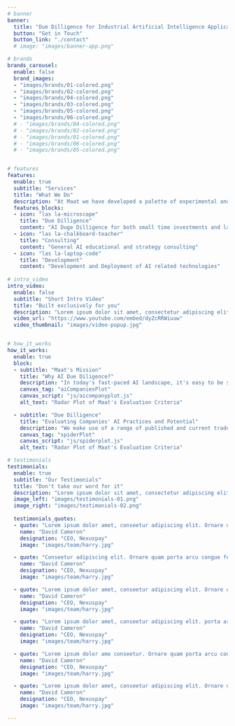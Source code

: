```yaml
---
# banner
banner:
  title: "Due Dilligence for Industrial Artificial Intelligence Applications"
  button: "Get in Touch"
  button_link: "./contact"
  # image: "images/banner-app.png"

# brands
brands_carousel:
  enable: false
  brand_images:
  - "images/brands/01-colored.png"
  - "images/brands/02-colored.png"
  - "images/brands/04-colored.png"
  - "images/brands/03-colored.png"
  - "images/brands/05-colored.png"
  - "images/brands/06-colored.png"
  # - "images/brands/04-colored.png"
  # - "images/brands/02-colored.png"
  # - "images/brands/01-colored.png"
  # - "images/brands/06-colored.png"
  # - "images/brands/05-colored.png"


# features
features:
  enable: true
  subtitle: "Services"
  title: "What We Do"
  description: "At Maat we have developed a palette of experimental and procedural techniques for evaluating AI technology. Our evidence-based evaluations, combined with our expert experience, provide invaluable insights into the quality of AI offered by a company, enabling you to make informed investment decisions and giving you an edge over the competition."
  features_blocks:
  - icon: "las la-microscope"
    title: "Due Dilligence"
    content: "AI Duge Dilligence for both small time investments and large scale M&A"
  - icon: "las la-chalkboard-teacher"
    title: "Consulting"
    content: "General AI educational and strategy consulting"
  - icon: "las la-laptop-code"
    title: "Development"
    content: "Development and Deployment of AI related technologies"
  
# intro_video
intro_video:   
  enable: false
  subtitle: "Short Intro Video"
  title: "Built exclusively for you"
  description: "Lorem ipsum dolor sit amet, consectetur adipiscing elit. Morbi egestas <br> Werat viverra id et aliquet. vulputate egestas sollicitudin."
  video_url: "https://www.youtube.com/embed/dyZcRRWiuuw"
  video_thumbnail: "images/video-popup.jpg"


# how_it_works
how_it_works:   
  enable: true
  block:
  - subtitle: "Maat's Mission"
    title: "Why AI Due Diligence?"
    description: "In today's fast-paced AI landscape, it's easy to be swayed by seemingly impressive technology. But beneath the surface, the \"fake it till you make it\" culture might be lurking. Identifying genuine and exceptional AI demands an intricate understanding of its limitations, flaws, and the ever-evolving advancements. That's where Maat steps in. Comprised of world-leading AI researchers, we specialise in AI evaluation, ensuring you receive nothing but unparalleled expertise."
    canvas_tag: "aiCompaniesPlot"
    canvas_script: "js/aicompanyplot.js"
    alt_text: "Radar Plot of Maat's Evaluation Criteria"

  - subtitle: "Due Dilligence"
    title: "Evaluating Companies' AI Practices and Potential"
    description: "We make use of a range of published and current trade secret techniques developed at Maat to assess the quality of AI. These span five main areas: Experimental Setting, AI Models, Expertise and Code Base."
    canvas_tag: "spiderPlot"
    canvas_script: "js/spiderplot.js"
    alt_text: "Radar Plot of Maat's Evaluation Criteria"

# testimonials
testimonials:   
  enable: true
  subtitle: "Our Testimonials"
  title: "Don't take our word for it"
  description: "Lorem ipsum dolor sit amet, consectetur adipiscing elit. Morbi egestas <br> Werat viverra id et aliquet. vulputate egestas sollicitudin."
  image_left: "images/testimonials-01.png"
  image_right: "images/testimonials-02.png"
  
  testimonials_quotes:
  - quote: "Lorem ipsum dolor amet, conseetur adipiscing elit. Ornare quam porta arcu congue felis volutpat. Vitae lectudbfs dolor faucibus"
    name: "David Cameron"
    designation: "CEO, Nexuspay"
    image: "images/team/harry.jpg"

  - quote: "Conseetur adipiscing elit. Ornare quam porta arcu congue felis volutpat. Vitae lectudbfs pellentesque vitae dolor faucibus"
    name: "David Cameron"
    designation: "CEO, Nexuspay"
    image: "images/team/harry.jpg"

  - quote: "Lorem ipsum dolor amet, conseetur adipiscing elit. Ornare quam porta arcu congue felis volutpat. Vitae lectudbfs pellentesque vitae dolor"
    name: "David Cameron"
    designation: "CEO, Nexuspay"
    image: "images/team/harry.jpg"

  - quote: "Lorem ipsum dolor amet, conseetur adipiscing elit. porta arcu congue felis volutpat. Vitae lectudbfs pellentesque vitae dolor faucibus"
    name: "David Cameron"
    designation: "CEO, Nexuspay"
    image: "images/team/harry.jpg"

  - quote: "Lorem ipsum dolor ame conseetur. Ornare quam porta arcu congue felis volutpat. Vitae lectudbfs pellentesque vitae dolor faucibus"
    name: "David Cameron"
    designation: "CEO, Nexuspay"
    image: "images/team/harry.jpg"

  - quote: "Lorem ipsum dolor amet, conseetur adipiscing elit. Ornare quam porta arcu congue lectudbfs pellentesque vitae dolor faucibus"
    name: "David Cameron"
    designation: "CEO, Nexuspay"
    image: "images/team/harry.jpg"

---
```

